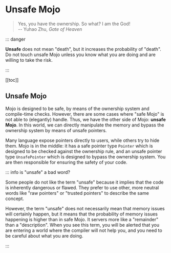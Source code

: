 # Unsafe Mojo

> Yes, you have the ownership. So what? I am the God!  
> -- Yuhao Zhu, *Gate of Heaven*

::: danger

**Unsafe** does not mean "death", but it increases the probability of "death". Do not touch unsafe Mojo unless you know what you are doing and are willing to take the risk.

:::

[[toc]]

## Unsafe Mojo

Mojo is designed to be safe, by means of the ownership system and compile-time checks. However, there are some cases where "safe Mojo" is not able to (elegantly) handle. Thus, we have the other side of Mojo: **unsafe Mojo**. In this world, we can directly manipulate the memory and bypass the ownership system by means of unsafe pointers.

Many language expose pointers directly to users, while others try to hide them. Mojo is in the middle: it has a safe pointer type `Pointer` which is designed to be checked against the ownership rule, and an unsafe pointer type `UnsafePointer` which is designed to bypass the ownership system. You are then responsible for ensuring the safety of your code.

::: info is "unsafe" a bad word?

Some people do not like the term "unsafe" because it implies that the code is inherently dangerous or flawed. They prefer to use other, more neutral words like "raw pointers" or "trusted pointers" to describe the same concept.

However, the term "unsafe" does not necessarily mean that memory issues will certainly happen, but it means that the probability of memory issues happening is higher than in safe Mojo. It servers more like a "remainder" than a "description". When you see this term, you will be alerted that you are entering a world where the compiler will not help you, and you need to be careful about what you are doing.

:::

